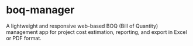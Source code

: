 # boq-manager
A lightweight and responsive web-based BOQ (Bill of Quantity) management app for project cost estimation, reporting, and export in Excel or PDF format.
